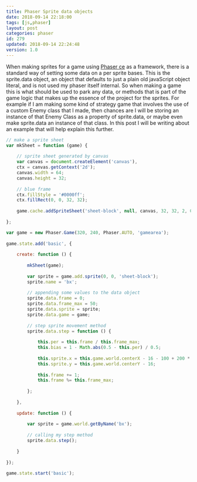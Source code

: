 ```yaml
---
title: Phaser Sprite data objects
date: 2018-09-14 22:18:00
tags: [js,phaser]
layout: post
categories: phaser
id: 279
updated: 2018-09-14 22:24:48
version: 1.0
---
```


When making sprites for a game using [Phaser ce](https://photonstorm.github.io/phaser-ce/) as a framework, there is a standard way of setting some data on a per sprite bases. This is the sprite.data object, an object that defaults to just a plain old javaScript object literal, and is not used my phaser itself internal. So when making a game this is what should be used to park any data, or methods that is part of the game logic that makes up the essence of the project for the sprites. For example if I am making some kind of strategy game that involves the use of a custom Enemy class that I made, then chances are I will be storing an instance of that Enemy Class as a property of sprite.data, or maybe even make sprite.data an instance of that class. In this post I will be writing about an example that will help explain this further.

<!-- more -->



```js
// make a sprite sheet
var mkSheet = function (game) {
 
    // sprite sheet generated by canvas
    var canvas = document.createElement('canvas'),
    ctx = canvas.getContext('2d');
    canvas.width = 64;
    canvas.height = 32;
 
    // blue frame
    ctx.fillStyle = '#0000ff';
    ctx.fillRect(0, 0, 32, 32);
 
    game.cache.addSpriteSheet('sheet-block', null, canvas, 32, 32, 2, 0, 0);
 
};
```

```js
var game = new Phaser.Game(320, 240, Phaser.AUTO, 'gamearea');
 
game.state.add('basic', {
 
    create: function () {
 
        mkSheet(game);
 
        var sprite = game.add.sprite(0, 0, 'sheet-block');
        sprite.name = 'bx';
 
        // appending some values to the data object
        sprite.data.frame = 0;
        sprite.data.frame_max = 50;
        sprite.data.sprite = sprite;
        sprite.data.game = game;
 
        // step sprite movement method
        sprite.data.step = function () {
 
            this.per = this.frame / this.frame_max;
            this.bias = 1 - Math.abs(0.5 - this.per) / 0.5;
 
            this.sprite.x = this.game.world.centerX - 16 - 100 + 200 * this.bias;
            this.sprite.y = this.game.world.centerY - 16;
 
            this.frame += 1;
            this.frame %= this.frame_max;
 
        };
 
    },
 
    update: function () {
 
        var sprite = game.world.getByName('bx');
 
        // calling my step method
        sprite.data.step();
 
    }
 
});
 
game.state.start('basic');
```
